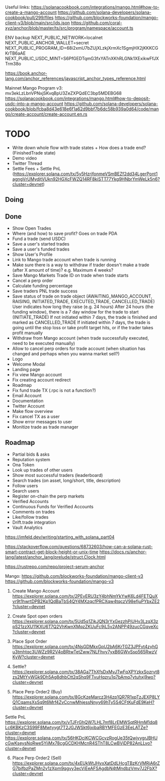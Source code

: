


Useful links:
https://solanacookbook.com/integrations/mango.html#how-to-create-a-mango-account
https://github.com/solana-developers/solana-cookbook/pull/299/files
https://github.com/blockworks-foundation/mango-client-v3/blob/main/src/ids.json
https://github.com/coral-xyz/anchor/blob/master/ts/src/program/namespace/account.ts

ENV backup
NEXT_PUBLIC_NETWORK=localnet
NEXT_PUBLIC_ANCHOR_WALLET=secret
NEXT_PUBLIC_PROGRAM_ID=68i2xmU7bZUjXLzkjXrmXc1SgmjHX2jKKKCGKrTB6aAE
NEXT_PUBLIC_USDC_MINT=S6PfGEDTqmG3fxYATnXKhRLGNk1XExikwFfJXTrm38o


https://book.anchor-lang.com/anchor_references/javascript_anchor_types_reference.html


Mainnet Mango Program v3: mv3ekLzLbnVPNxjSKvqBpU3ZeZXPQdEC3bp5MDEBG68
https://solanacookbook.com/integrations/mango.html#how-to-deposit-usdc-into-a-mango-account
https://github.com/solana-developers/solana-cookbook/blob/fcba8d43e618e6f1a62d9bbf7b6dc58b939a0d64/code/mango/create-account/create-account.en.rs

# TODO
- Write down whole flow with trade states + How does a trade end? (FinishedTrade state)
- Demo video
- Twitter Thread
- Settle Fees + Settle PnL (https://explorer.solana.com/tx/5y5HzrjfonmeVSmBEZf2dd34LgerPont1agngVrUMydjtVUkn92HGXcFWZQ14RF8kiSTT77Ykg9HNbrYmWeLk5n6?cluster=devnet)

## Doing


## Done
- Show Open Trades
- Where (and how) to save profit? Goes on trade PDA
- Fund a trade (send USDC)
- Save a user's started trades
- Save a user's funded trades
- Show User's Profile
- Link to Mango trade account when trade is running
- Make sure there is a way to withdraw if trader doesn't make a trade (after X amount of time)? e.g. Maximum 4 weeks?
- Save Mango Markets Trade ID on trade when trade starts
- Cancel a perp order
- Calculate funding percentage
- Save traders PNL trade success
- Save status of trade on trade object (AWAITING_MANGO_ACCOUNT, RAISING, INITIATED_TRADE, EXECUTED_TRADE, CANCELLED_TRADE)
  User indicates how long they raise (e.g. 24 hours)
  After 24 hours (the funding window), there is a 7 day window for the trade to start (INITIATE_TRADE)
  If not initiated within 7 days, the trade is finished and marked as CANCELLED_TRADE
  If initiated within 7 days, the trade is going until the stop loss or take profit target hits, or if the trader takes profit manually
- Withdraw from Mango account (when trade successfully executed, need to be executed manually)
- Allow to cancel perp orders for trade account (when situation has changed and perhaps when you wanna market sell?)
- Logo
- Welcome Modal
- Landing page
- Fix view Mango account
- Fix creating account redirect
- Roadmap
- Fix fund trade TX (.rpc is not a function?)
- Email Account
- Documentation
- Twitter Account
- Make flow overview
- Fix cancel TX as a user
- Show error messages to user
- Monitize trade as trade manager

## Roadmap
- Partial bids & asks
- Reputation system
- Ona Token
- Look up trades of other users
- Show most successful traders (leaderboard)
- Search trades (on asset, long/short, title, description)
- Follow users
- Search users
- Register on-chain the perp markets
- Verified Accounts
- Continuous Funds for Verified Accounts
- Comments on trades
- Like/follow trades
- Drift.trade integration
- Vault Analytics


https://imfeld.dev/writing/starting_with_solana_part04

https://stackoverflow.com/questions/68732603/how-can-a-solana-rust-smart-contract-get-block-height-or-unix-time
https://docs.rs/anchor-lang/latest/anchor_lang/prelude/struct.Clock.html


https://rustrepo.com/repo/project-serum-anchor


Mango:
https://github.com/blockworks-foundation/mango-client-v3
https://github.com/blockworks-foundation/mango-v3

1. Create Mango Account
https://explorer.solana.com/tx/2PEvERU3zY4bhNmYkYwK6Ld4FETQuXvr9t1hwrtDPB2Kp1QdBaTbS4QY4MXzqcfPRCXqw4tqczV98efjuPYbxZE2?cluster=devnet

2. Create Spot open orders
https://explorer.solana.com/tx/5Ud5q1ZikJQN3rYxGezzhPiUHv3LzqX3zpS21zzXU11KXU6T7Q2VhKwnXMqzZKUuFc9iL5v2ANPP49zucCGqveXc?cluster=devnet

3. Place Spot Order
https://explorer.solana.com/tx/4NsGDMkxGpU2bA6KrTGZ3JPFvt4zyhGu3tmhtqc3UWZz9R2V4oBRtwTetZww7NLFhvy7yxB6GWvSsp565RwzVKyW?cluster=devnet

4. Settle?
https://explorer.solana.com/tx/38AGa7ThXfsDxMvJTwFqXPYzkxSozrvt8zs2MtYyWGk9Dh5Ag8dhbCtt2qShq9FTvuHqzru1q7bAmq7ytuhxj9wo?cluster=devnet

5. Place Perp Order2 (Buy)
https://explorer.solana.com/tx/8GcKzeMarcz3H4zp1QR7R1xpTzJEXP8LYQ1CqamsXsSq9t6Mrf4ZvCcnwMhjessNnyv69hTy5S4CFtKuFdE9KeH?cluster=devnet

Settle PnL
https://explorer.solana.com/tx/vTJFrGhQW7LHL7mf8LrEMWSqtRHmM1dq8Lc6KBKzC3S99F8Mwtyygt7T2JGJWSkt6jxibaRBYMFEGzE3EeLATZe?cluster=devnet
https://explorer.solana.com/tx/56HKDciKCWCGcvzRogUe35tQwjyygrJBHUcGwKseysNoRwe5YiiMx78cgGCDKHMcnR4SThT8LCwBVjDP82AnLLvo?cluster=devnet

6. Place Perp Order2 (Sell)
https://explorer.solana.com/tx/4xEUkWtJHvxXatDdLHcgTBzKrVMRiA6rZG7bifbzPaZMn2v1zXpm9qgvy3ecViEeAFSAgdbN4tMndbzVmv7J2FbX?cluster=devnet



